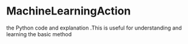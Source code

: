 # MachineLearningAction
 the Python code and explanation .This is useful for understanding and learning the basic method
